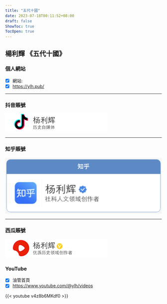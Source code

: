 ```yaml
---
title: "五代十國"
date: 2023-07-18T00:11:52+08:00
draft: false
ShowToc: true
TocOpen: true
---
```


## 楊利輝 《五代十國》 

### 個人網站 


- [x] 網站: 
- [x] https://ylh.pub/

---
### 抖音賬號

[![](https://raw.githubusercontent.com/davidpythonseo/web3blog/main/content/post/images/抖音.png)](https://www.douyin.com/user/MS4wLjABAAAAtBY9xrQmteD_S4W_8cgzumIqi8y3MLeCO1CTAs_GtJHczzx4GEeqoYjCrfRIoAk7)


---
### 知乎賬號

[![](https://raw.githubusercontent.com/davidpythonseo/web3blog/main/content/post/images/知乎首頁.png)](https://www.zhihu.com/people/yang-li-hui-43-88)


---

### 西瓜賬號

[![](https://raw.githubusercontent.com/davidpythonseo/web3blog/main/content/post/images/西瓜視頻.png)](https://www.ixigua.com/home/5755936578)

### YouTube

- [x] 油管首頁
- [x] https://www.youtube.com/@ylh/videos

{{< youtube v4z8b6MKdf0 >}}